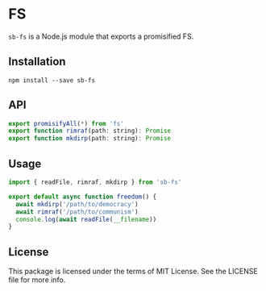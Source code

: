 # FS

`sb-fs` is a Node.js module that exports a promisified FS.

## Installation

```
npm install --save sb-fs
```

## API

```js
export promisifyAll(*) from 'fs'
export function rimraf(path: string): Promise
export function mkdirp(path: string): Promise
```

## Usage

```js
import { readFile, rimraf, mkdirp } from 'sb-fs'

export default async function freedom() {
  await mkdirp('/path/to/democracy')
  await rimraf('/path/to/communism')
  console.log(await readFile(__filename))
}
```

## License

This package is licensed under the terms of MIT License. See the LICENSE file for more info.
